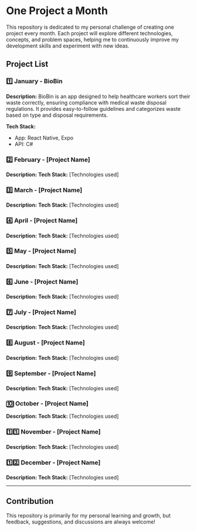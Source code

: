 # One Project a Month

This repository is dedicated to my personal challenge of creating one project every month. Each project will explore different technologies, concepts, and problem spaces, helping me to continuously improve my development skills and experiment with new ideas.

## Project List

### 1️⃣ January - BioBin

**Description:** BioBin is an app designed to help healthcare workers sort their waste correctly, ensuring compliance with medical waste disposal regulations. It provides easy-to-follow guidelines and categorizes waste based on type and disposal requirements.

**Tech Stack:**

- App: React Native, Expo
- API: C#

### 2️⃣ February - [Project Name]

**Description:** 
**Tech Stack:** [Technologies used]

### 3️⃣ March - [Project Name]

**Description:** 
**Tech Stack:** [Technologies used]

### 4️⃣ April - [Project Name]

**Description:** 
**Tech Stack:** [Technologies used]

### 5️⃣ May - [Project Name]

**Description:** 
**Tech Stack:** [Technologies used]

### 6️⃣ June - [Project Name]

**Description:** 
**Tech Stack:** [Technologies used]

### 7️⃣ July - [Project Name]

**Description:** 
**Tech Stack:** [Technologies used]

### 8️⃣ August - [Project Name]

**Description:** 
**Tech Stack:** [Technologies used]

### 9️⃣ September - [Project Name]

**Description:**
**Tech Stack:** [Technologies used]

### 🔟 October - [Project Name]

**Description:** 
**Tech Stack:** [Technologies used]

### 1️⃣1️⃣ November - [Project Name]

**Description:**
**Tech Stack:** [Technologies used]

### 1️⃣2️⃣ December - [Project Name]

**Description:**
**Tech Stack:** [Technologies used]

---

## Contribution

This repository is primarily for my personal learning and growth, but feedback, suggestions, and discussions are always welcome!

